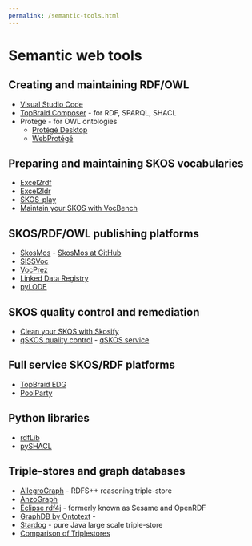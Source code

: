 ```yaml
---
permalink: /semantic-tools.html
---
```


# Semantic web tools
## Creating and maintaining RDF/OWL
- [Visual Studio Code](https://code.visualstudio.com/)
- [TopBraid Composer](https://www.topquadrant.com/products/topbraid-composer/) - for RDF, SPARQL, SHACL
- Protege - for OWL ontologies
  - [Protégé Desktop](https://protege.stanford.edu/products.php#desktop-protege)
  - [WebProtégé](https://webprotege.stanford.edu/)

## Preparing and maintaining SKOS vocabularies
- [Excel2rdf](https://github.com/edmondchuc/excel2rdf)
- [Excel2ldr](https://csiro-enviro-informatics.github.io/ldrpyutils/index#excel2ldr)
- [SKOS-play](http://labs.sparna.fr/skos-play/convert) 
- [Maintain your SKOS with VocBench](http://vocbench.uniroma2.it/)

## SKOS/RDF/OWL publishing platforms
- [SkosMos](http://www.skosmos.org/) - [SkosMos at GitHub](https://github.com/NatLibFi/Skosmos)
- [SISSVoc](http://www.sissvoc.info/) 
- [VocPrez](https://github.com/GeoscienceAustralia/VocPrez)
- [Linked Data Registry](https://github.com/UKGovLD)
- [pyLODE](https://github.com/RDFLib/pyLODE)

## SKOS quality control and remediation
- [Clean your SKOS with Skosify](https://github.com/NatLibFi/Skosify/)
- [qSKOS quality control](https://github.com/cmader/qSKOS/) - [qSKOS service](https://qskos.poolparty.biz/login)

## Full service SKOS/RDF platforms
- [TopBraid EDG](https://www.topquadrant.com/products/topbraid-enterprise-data-governance/)
- [PoolParty](https://www.poolparty.biz/)

## Python libraries
- [rdfLib](https://github.com/RDFLib/rdflib)
- [pySHACL](https://github.com/RDFLib/pySHACL)

## Triple-stores and graph databases
- [AllegroGraph](https://allegrograph.com/) - RDFS++ reasoning triple-store
- [AnzoGraph](https://www.cambridgesemantics.com/anzograph/)
- [Eclipse rdf4j](https://rdf4j.org/) - formerly known as Sesame and OpenRDF
- [GraphDB by Ontotext](http://graphdb.ontotext.com/) - 
- [Stardog](https://www.stardog.com/) - pure Java large scale triple-store
- [Comparison of Triplestores](https://en.wikipedia.org/wiki/Comparison_of_triplestores)
